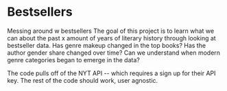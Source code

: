 # Bestsellers
Messing around w bestsellers
The goal of this project is to learn what we can about the past x amount of years of literary history through looking at bestseller data. 
Has genre makeup changed in the top books?
Has the author gender share changed over time?
Can we understand when modern genre categories began to emerge in the data?

The code pulls off of the NYT API -- which requires a sign up for their API key. The rest of the code should work, user agnostic.
